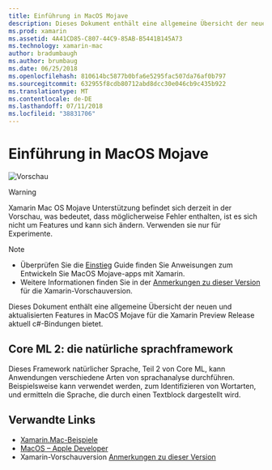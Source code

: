 ```yaml
---
title: Einführung in MacOS Mojave
description: Dieses Dokument enthält eine allgemeine Übersicht der neuen und aktualisierten Features in MacOS Mojave für die Xamarin Preview Release aktuell c#-Bindungen bietet.
ms.prod: xamarin
ms.assetid: 4A41CD85-C807-44C9-85AB-B5441B145A73
ms.technology: xamarin-mac
author: bradumbaugh
ms.author: brumbaug
ms.date: 06/25/2018
ms.openlocfilehash: 810614bc5877b0bfa6e5295fac507da76af0b797
ms.sourcegitcommit: 632955f8cdb80712abd8dcc30e046cb9c435b922
ms.translationtype: MT
ms.contentlocale: de-DE
ms.lasthandoff: 07/11/2018
ms.locfileid: "38831706"
---
```

# <a name="introduction-to-macos-mojave"></a>Einführung in MacOS Mojave

![Vorschau](~/media/shared/preview.png)

> [!WARNING]
> Xamarin Mac OS Mojave Unterstützung befindet sich derzeit in der Vorschau, was bedeutet, dass möglicherweise Fehler enthalten, ist es sich nicht um Features und kann sich ändern. Verwenden sie nur für Experimente.

> [!NOTE]
> - Überprüfen Sie die [Einstieg](~/mac/platform/introduction-to-macos-mojave/get-started.md) Guide finden Sie Anweisungen zum Entwickeln Sie MacOS Mojave-apps mit Xamarin.
> - Weitere Informationen finden Sie in der [Anmerkungen zu dieser Version](https://releases.xamarin.com/preview-release-xcode-10-beta/) für die Xamarin-Vorschauversion.

Dieses Dokument enthält eine allgemeine Übersicht der neuen und aktualisierten Features in MacOS Mojave für die Xamarin Preview Release aktuell c#-Bindungen bietet.

## <a name="core-ml-2-natural-language-framework"></a>Core ML 2: die natürliche sprachframework

Dieses Framework natürlicher Sprache, Teil 2 von Core ML, kann Anwendungen verschiedene Arten von sprachanalyse durchführen. Beispielsweise kann verwendet werden, zum Identifizieren von Wortarten, und ermitteln die Sprache, die durch einen Textblock dargestellt wird.

## <a name="related-links"></a>Verwandte Links

- [Xamarin.Mac-Beispiele](https://developer.xamarin.com/samples/mac/)
- [MacOS – Apple Developer](https://developer.apple.com/macos/)
- Xamarin-Vorschauversion [Anmerkungen zu dieser Version](https://releases.xamarin.com/preview-release-xcode-10-beta/)
